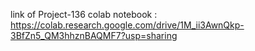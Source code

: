 link of Project-136 colab notebook : https://colab.research.google.com/drive/1M_ii3AwnQkp-3BfZn5_QM3hhznBAQMF7?usp=sharing
